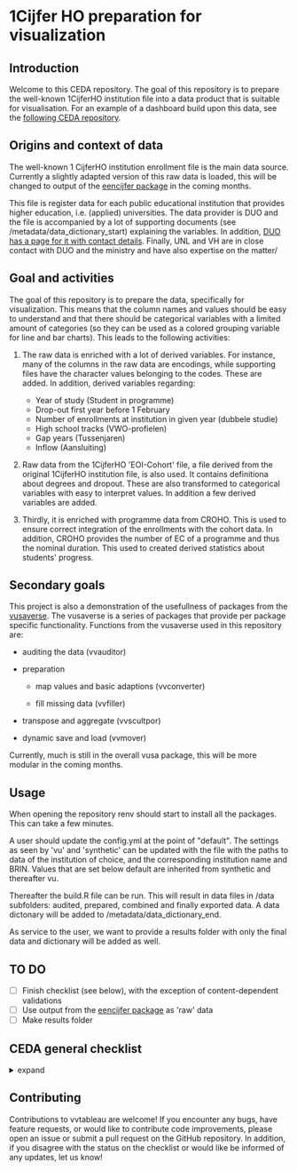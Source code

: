 # 1Cijfer HO preparation for visualization

## Introduction

Welcome to this CEDA repository. The goal of this repository is to prepare the well-known 1CijferHO institution file into a data product that is suitable for visualisation. For an example of a dashboard build upon this data, see the [following CEDA repository](https://github.com/ed2c/1cho_ins_visualisation_tableau).

## Origins and context of data

The well-known 1 CijferHO institution enrollment file is the main data source. Currently a slightly adapted version of this raw data is loaded, this will be changed to output of the [eencijfer package](https://libraries.io/pypi/eencijfer) in the coming months.

This file is register data for each public educational institution that provides higher education, i.e. (applied) universities. The data provider is DUO and the file is accompanied by a lot of supporting documents (see /metadata/data_dictionary_start) explaining the variables. In addition, [DUO has a page for it with contact details](https://duo.nl/zakelijk/hoger-onderwijs/studentenadministratie/bron-controleren/deelnames-en-resultaten-duo-registers.jsp). Finally, UNL and VH are in close contact with DUO and the ministry and have also expertise on the matter/

## Goal and activities

The goal of this repository is to prepare the data, specifically for visualization. This means that the column names and values should be easy to understand and that there should be categorical variables with a limited amount of categories (so they can be used as a colored grouping variable for line and bar charts). This leads to the following activities:

1.  The raw data is enriched with a lot of derived variables. For instance, many of the columns in the raw data are encodings, while supporting files have the character values belonging to the codes. These are added. In addition, derived variables regarding:

    -   Year of study (Student in programme)
    -   Drop-out first year before 1 February
    -   Number of enrollments at institution in given year (dubbele studie)
    -   High school tracks (VWO-profielen)
    -   Gap years (Tussenjaren)
    -   Inflow (Aansluiting)

2.  Raw data from the 1CijferHO 'EOI-Cohort' file, a file derived from the original 1CijferHO institution file, is also used. It contains definitiona about degrees and dropout. These are also transformed to categorical variables with easy to interpret values. In addition a few derived variables are added.

3.  Thirdly, it is enriched with programme data from CROHO. This is used to ensure correct integration of the enrollments with the cohort data. In addition, CROHO provides the number of EC of a programme and thus the nominal duration. This used to created derived statistics about students' progress.

## Secondary goals

This project is also a demonstration of the usefullness of packages from the [vusaverse](https://github.com/vusaverse/). The vusaverse is a series of packages that provide per package specific functionality. Functions from the vusaverse used in this repository are:

-   auditing the data (vvauditor)

-   preparation

    -   map values and basic adaptions (vvconverter)

    -   fill missing data (vvfiller)

-   transpose and aggregate (vvscultpor)

-   dynamic save and load (vvmover)

Currently, much is still in the overall vusa package, this will be more modular in the coming months.

## Usage

When opening the repository renv should start to install all the packages. This can take a few minutes.

A user should update the config.yml at the point of "default". The settings as seen by 'vu' and 'synthetic' can be updated with the file with the paths to data of the institution of choice, and the corresponding institution name and BRIN. Values that are set below default are inherited from synthetic and thereafter vu.

Thereafter the build.R file can be run. This will result in data files in /data subfolders: audited, prepared, combined and finally exported data. A data dictonary will be added to /metadata/data_dictionary_end.

As service to the user, we want to provide a results folder with only the final data and dictionary will be added as well.

## TO DO

-   [ ] Finish checklist (see below), with the exception of content-dependent validations
-   [ ] Use output from the [eencijfer package](https://libraries.io/pypi/eencijfer) as 'raw' data
-   [ ] Make results folder

## CEDA general checklist

<details>

<summary>expand</summary>

### Status codes

❌ Out-of-scope

⏳On roadmap, but no concrete plans

🛠️ Currently under construction

✅Done!

| Item                                                                                                | Status |
|------------------------------------------------------|------------------|
| The code runs successfully                                                                          | ✅     |
| There is a config file for at least every institution-specific setting                              | ✅     |
| A build file                                                                                        | ✅     |
| An instruction file which explains the goal and context                                             | 🛠️     |
| clear structure in-line with best practices for data science                                        | ✅     |
| Data dictionaries at start and end                                                                  | 🛠️     |
| Well styled code ([guide](https://style.tidyverse.org/))                                            | 🛠️     |
| All files are machine-readable (.py, .R, .csv., .yaml, md, qmd).                                    | ✅     |
| All the data files at start and end of the repository are automatically checked by validation rules | ❌     |
| Every repository has synthetic or dummy ‘start’ data                                                | ✅     |
| The main language in a repository is English. This goes for code, comments, and documentation.      | 🛠️     |
| A glossary with all the column names and explanation In English is proviced                         | ⏳     |

</details>

## Contributing

Contributions to vvtableau are welcome! If you encounter any bugs, have feature requests, or would like to contribute code improvements, please open an issue or submit a pull request on the GitHub repository. In addition, if you disagree with the status on the checklist or would like be informed of any updates, let us know!
